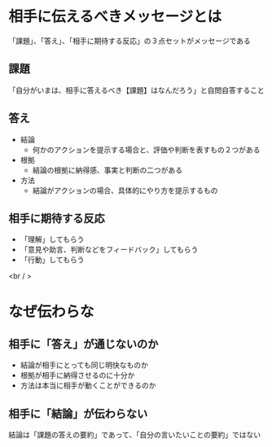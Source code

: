 # 相手に伝えるべきメッセージとは
「課題」、「答え」、「相手に期待する反応」の３点セットがメッセージである

## 課題
「自分がいまは、相手に答えるべき【課題】はなんだろう」と自問自答すること

## 答え
* 結論
  * 何かのアクションを提示する場合と、評価や判断を表すもの２つがある
* 根拠
  * 結論の根拠に納得感、事実と判断の二つがある
* 方法
  * 結論がアクションの場合、具体的にやり方を提示するもの

## 相手に期待する反応
* 「理解」してもらう
* 「意見や助言、判断などをフィードバック」してもらう
* 「行動」してもらう

<br / >

# なぜ伝わらな
## 相手に「答え」が通じないのか
* 結論が相手にとっても同じ明快なものか
* 根拠が相手に納得させるのに十分か 
* 方法は本当に相手が動くことができるのか

## 相手に「結論」が伝わらない
結論は「課題の答えの要約」であって、「自分の言いたいことの要約」ではない
